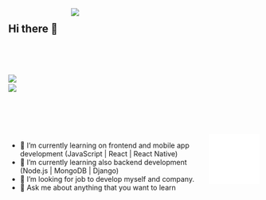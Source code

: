 <img src="https://github-readme-stats.vercel.app/api?username=ArfOz&show_icons=true&theme=dark" align='right' width="75%">


## Hi there 👋
<br/>
<p align="left"> <img src="https://komarev.com/ghpvc/?username=ArfOz" alt="" /> </p>

[![](https://img.shields.io/badge/linkedin-%230077B5.svg?&style=for-the-badge&logo=linkedin&logoColor=white)](https://www.linkedin.com/in/arifozkanozturk/ )
<br/>
[![](https://img.shields.io/badge/twitter-%231DA1F2.svg?&style=for-the-badge&logo=twitter&logoColor=white)](https://twitter.com/Arif0zkan)

<br/>
<br/><br/>
<br/>

<img src="./animation_500_kd7ngokt.gif" alt="react-native" width="20%" height="20%" align="right">

- 🔭 I’m currently learning on frontend and mobile app development (JavaScript | React | React Native)
- 🌱 I’m currently learning also backend development (Node.js | MongoDB | Django)
- 👯 I’m looking for job to develop myself and company.
- 💬 Ask me about anything that you want to learn

